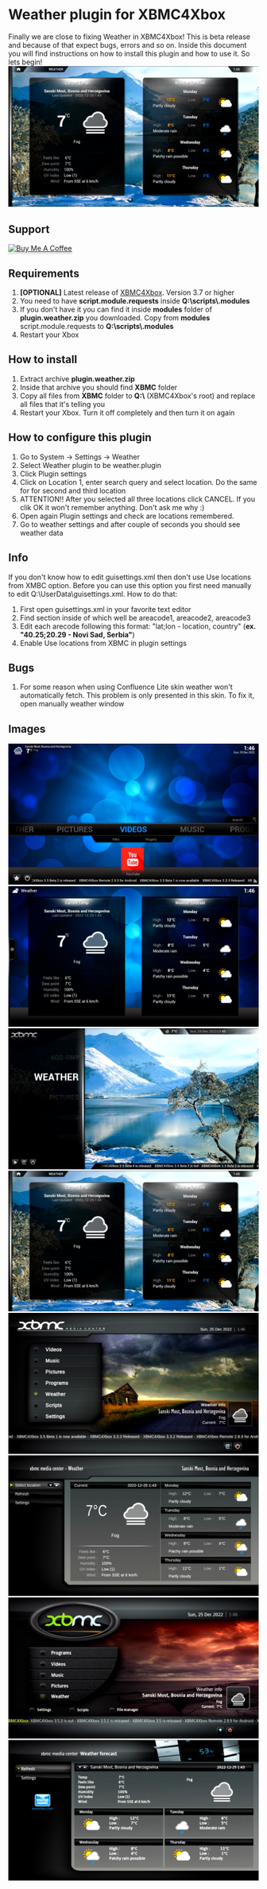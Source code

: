 # Weather plugin for XBMC4Xbox
Finally we are close to fixing Weather in XBMC4Xbox! This is beta release and because of that expect bugs, errors and so on. Inside this document you will find instructions on how to install this plugin and how to use it. So lets begin!
![Weather](https://github.com/antonic901/xbmc4xbox-weather/blob/master/images/2.png?raw=true)
## Support
<a href="https://www.buymeacoffee.com/antonic901" target="_blank"><img src="https://www.buymeacoffee.com/assets/img/custom_images/orange_img.png" alt="Buy Me A Coffee" style="height: 41px !important;width: 174px !important;box-shadow: 0px 3px 2px 0px rgba(190, 190, 190, 0.5) !important;-webkit-box-shadow: 0px 3px 2px 0px rgba(190, 190, 190, 0.5) !important;" ></a>
## Requirements
1. **[OPTIONAL]** Latest release of [XBMC4Xbox](https://www.xbmc4xbox.org.uk/). Version 3.7 or higher
2. You need to have **script.module.requests** inside **Q:\scripts\\.modules**
3. If you don't have it you can find it inside **modules** folder of **plugin.weather.zip** you downloaded. Copy from **modules** script.module.requests to **Q:\scripts\\.modules**
4. Restart your Xbox

## How to install
1. Extract archive **plugin.weather.zip**
2. Inside that archive you should find **XBMC** folder
3. Copy all files from **XBMC** folder to **Q:\\** (XBMC4Xbox's root) and replace all files that it's telling you
4. Restart your Xbox. Turn it off completely and then turn it on again

## How to configure this plugin
1. Go to System -> Settings -> Weather
2. Select Weather plugin to be weather.plugin
3. Click Plugin settings
4. Click on Location 1, enter search query and select location. Do the same for for second and third location
5. ATTENTION!! After you selected all three locations click CANCEL. If you clik OK it won't remember anything. Don't ask me why :)
6. Open again Plugin settings and check are locations remembered.
7. Go to weather settings and after couple of seconds you should see weather data


## Info
If you don't know how to edit guisettings.xml then don't use Use locations from XMBC option. Before you can use this option you first need manually to edit Q:\UserData\guisettings.xml. How to do that:
1. First open guisettings.xml in your favorite text editor
2. Find <weather> section inside of which well be areacode1, areacode2, areacode3
3. Edit each arecode following this format: "lat;lon - location, country" (**ex. "40.25;20.29 - Novi Sad, Serbia"**)
4. Enable Use locations from XBMC in plugin settings

## Bugs
1. For some reason when using Confluence Lite skin weather won't automatically fetch. This problem is only presented in this skin. To fix it, open manually weather window

## Images
![Weather](https://github.com/antonic901/xbmc4xbox-weather/blob/master/images/3.png?raw=true)
![Weather](https://github.com/antonic901/xbmc4xbox-weather/blob/master/images/4.png?raw=true)
![Weather](https://github.com/antonic901/xbmc4xbox-weather/blob/master/images/1.png?raw=true)
![Weather](https://github.com/antonic901/xbmc4xbox-weather/blob/master/images/2.png?raw=true)
![Weather](https://github.com/antonic901/xbmc4xbox-weather/blob/master/images/5.png?raw=true)
![Weather](https://github.com/antonic901/xbmc4xbox-weather/blob/master/images/6.png?raw=true)
![Weather](https://github.com/antonic901/xbmc4xbox-weather/blob/master/images/7.png?raw=true)
![Weather](https://github.com/antonic901/xbmc4xbox-weather/blob/master/images/8.png?raw=true)

